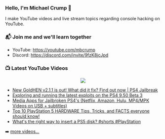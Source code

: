 ### Hello, I'm Michael Crump 👋

I make YouTube videos and live stream topics regarding console hacking on YouTube. 

### 📬 Join me and we'll learn together

- YouTube: https://youtube.com/mbcrump
- Discord: https://discord.com/invite/9fzK8jcJpd

### 📺 Latest YouTube Videos

<div align="center">

[<img src="https://img.shields.io/badge/-Subscribe-red?style=for-the-badge&logo=youtube&logoColor=white"/>](https://www.youtube.com/c/mbcrump?sub_confirmation=1)

</div>

<!-- YOUTUBE:START -->
- [New GoldHEN v2.1.1 is out! What did it fix? Find out now | PS4 Jailbreak](https://www.youtube.com/watch?v=OMhq93-K1lw)
- [Exploring and running the latest exploits on the PS4 9.50 Beta 3](https://www.youtube.com/watch?v=N5Ap4b_yDtI)
- [Media Apps for Jailbroken PS4&#39;s &lpar;Netflix, Amazon, Hulu, MP4/MPK Videos on USB + subtitles&rpar;](https://www.youtube.com/watch?v=mIA4XS6U3aw)
- [Top 10 PlayStation 5 HARDWARE Tips, Tricks, and FACTS everyone should know!](https://www.youtube.com/watch?v=zTyoVUXykmE)
- [What&#39;s the right way to insert a PS5 disk? #shorts #PlayStation](https://www.youtube.com/watch?v=jG4VnslbonM)
<!-- YOUTUBE:END -->

➡️ [more videos...](https://youtube.com/mbcrump)

